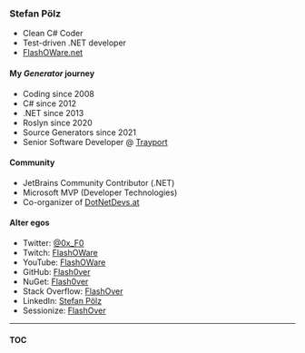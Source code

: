 ### Stefan Pölz
* Clean C# Coder
* Test-driven .NET developer
* [FlashOWare.net](http://flashoware.net)

#### My _Generator_ journey
* Coding since 2008
* C# since 2012
* .NET since 2013
* Roslyn since 2020
* Source Generators since 2021
* Senior Software Developer @ [Trayport](https://www.trayport.com)

#### Community
* JetBrains Community Contributor (.NET)
* Microsoft MVP (Developer Technologies)
* Co-organizer of [DotNetDevs.at](https://www.meetup.com/dotnet-austria/)

#### Alter egos
* Twitter: [@0x_F0](https://twitter.com/0x_F0)
* Twitch: [FlashOWare](https://www.twitch.tv/flashoware)
* YouTube: [FlashOWare](https://www.youtube.com/@FlashOWare)
* GitHub: [Flash0ver](https://github.com/Flash0ver)
* NuGet: [Flash0ver](https://www.nuget.org/profiles/Flash0ver)
* Stack Overflow: [FlashOver](https://stackoverflow.com/users/10167996/flashover)
* LinkedIn: [Stefan Pölz](https://www.linkedin.com/in/flashover/)
* Sessionize: [FlashOver](https://sessionize.com/FlashOver)

---
#### [TOC](./Content.md)
